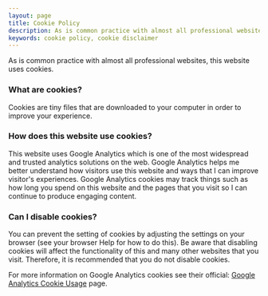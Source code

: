 ```yaml
---
layout: page
title: Cookie Policy
description: As is common practice with almost all professional websites, this website uses cookies.
keywords: cookie policy, cookie disclaimer
---
```


As is common practice with almost all professional websites, this website uses cookies.

### What are cookies?

Cookies are tiny files that are downloaded to your computer in order to improve your experience.

### How does this website use cookies?

This website uses Google Analytics which is one of the most widespread and trusted analytics solutions on the web. Google Analytics helps me better understand how visitors use this website and ways that I can improve visitor's experiences. Google Analytics cookies may track things such as how long you spend on this website and the pages that you visit so I can continue to produce engaging content.

### Can I disable cookies?

You can prevent the setting of cookies by adjusting the settings on your browser (see your browser Help for how to do this).
Be aware that disabling cookies will affect the functionality of this and many other websites that you visit. Therefore, it is recommended that you do not disable cookies.

For more information on Google Analytics cookies see their official: [Google Analytics Cookie Usage](https://developers.google.com/analytics/devguides/collection/analyticsjs/cookie-usage) page.
